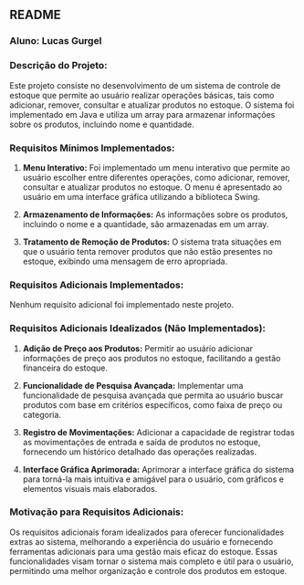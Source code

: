 ## README

### Aluno: Lucas Gurgel

### Descrição do Projeto:
Este projeto consiste no desenvolvimento de um sistema de controle de estoque que permite ao usuário realizar operações básicas, tais como adicionar, remover, consultar e atualizar produtos no estoque. O sistema foi implementado em Java e utiliza um array para armazenar informações sobre os produtos, incluindo nome e quantidade.

### Requisitos Mínimos Implementados:
1. **Menu Interativo:** Foi implementado um menu interativo que permite ao usuário escolher entre diferentes operações, como adicionar, remover, consultar e atualizar produtos no estoque. O menu é apresentado ao usuário em uma interface gráfica utilizando a biblioteca Swing.

2. **Armazenamento de Informações:** As informações sobre os produtos, incluindo o nome e a quantidade, são armazenadas em um array.

3. **Tratamento de Remoção de Produtos:** O sistema trata situações em que o usuário tenta remover produtos que não estão presentes no estoque, exibindo uma mensagem de erro apropriada.

### Requisitos Adicionais Implementados:
Nenhum requisito adicional foi implementado neste projeto.

### Requisitos Adicionais Idealizados (Não Implementados):
1. **Adição de Preço aos Produtos:** Permitir ao usuário adicionar informações de preço aos produtos no estoque, facilitando a gestão financeira do estoque.

2. **Funcionalidade de Pesquisa Avançada:** Implementar uma funcionalidade de pesquisa avançada que permita ao usuário buscar produtos com base em critérios específicos, como faixa de preço ou categoria.

3. **Registro de Movimentações:** Adicionar a capacidade de registrar todas as movimentações de entrada e saída de produtos no estoque, fornecendo um histórico detalhado das operações realizadas.

4. **Interface Gráfica Aprimorada:** Aprimorar a interface gráfica do sistema para torná-la mais intuitiva e amigável para o usuário, com gráficos e elementos visuais mais elaborados.

### Motivação para Requisitos Adicionais:
Os requisitos adicionais foram idealizados para oferecer funcionalidades extras ao sistema, melhorando a experiência do usuário e fornecendo ferramentas adicionais para uma gestão mais eficaz do estoque. Essas funcionalidades visam tornar o sistema mais completo e útil para o usuário, permitindo uma melhor organização e controle dos produtos em estoque.
